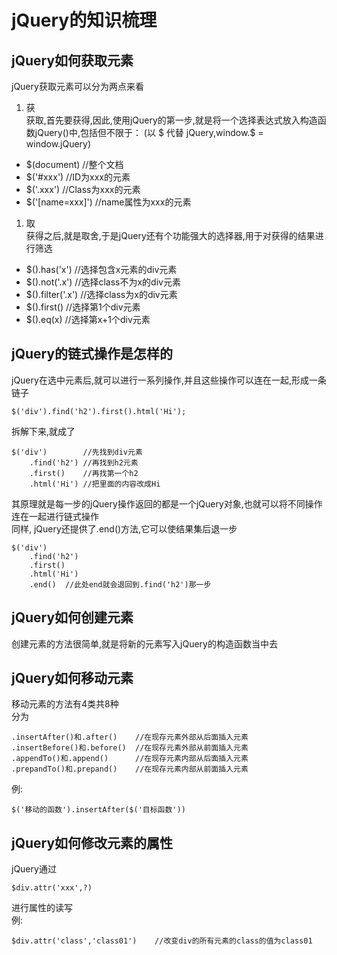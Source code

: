 # jQuery的知识梳理
## jQuery如何获取元素
jQuery获取元素可以分为两点来看  
1. 获  
获取,首先要获得,因此,使用jQuery的第一步,就是将一个选择表达式放入构造函数jQuery()中,包括但不限于： 
(以 \$ 代替 jQuery,window.$ = window.jQuery)
* $(document) //整个文档
* $('#xxx') //ID为xxx的元素
* $('.xxx') //Class为xxx的元素
* $('[name=xxx]') //name属性为xxx的元素
1. 取  
获得之后,就是取舍,于是jQuery还有个功能强大的选择器,用于对获得的结果进行筛选  
* $().has('x') //选择包含x元素的div元素  
* $().not('.x') //选择class不为x的div元素
* $().filter('.x') //选择class为x的div元素
* $().first() //选择第1个div元素
* $().eq(x) //选择第x+1个div元素
## jQuery的链式操作是怎样的
jQuery在选中元素后,就可以进行一系列操作,并且这些操作可以连在一起,形成一条链子
```
$('div').find('h2').first().html('Hi');
```
拆解下来,就成了
```
$('div')        //先找到div元素
    .find('h2') //再找到h2元素
    .first()    //再找第一个h2
    .html('Hi') //把里面的内容改成Hi
```
其原理就是每一步的jQuery操作返回的都是一个jQuery对象,也就可以将不同操作连在一起进行链式操作  
同样, jQuery还提供了.end()方法,它可以使结果集后退一步
```
$('div')
    .find('h2')
    .first()
    .html('Hi')
    .end()  //此处end就会退回到.find('h2')那一步
```
## jQuery如何创建元素
创建元素的方法很简单,就是将新的元素写入jQuery的构造函数当中去
## jQuery如何移动元素
移动元素的方法有4类共8种  
分为  
```
.insertAfter()和.after()    //在现存元素外部从后面插入元素
.insertBefore()和.before()  //在现存元素外部从前面插入元素
.appendTo()和.append()      //在现存元素内部从后面插入元素
.prepandTo()和.prepand()    //在现存元素内部从前面插入元素
```
例:  
```
$('移动的函数').insertAfter($('目标函数'))
```
## jQuery如何修改元素的属性
jQuery通过
```
$div.attr('xxx',?)
```
进行属性的读写  
例:
```
$div.attr('class','class01')    //改变div的所有元素的class的值为class01
```